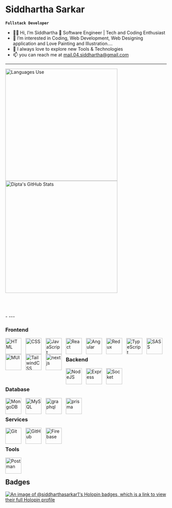 
# Siddhartha Sarkar

**`Fullstack Developer`**

- 👋👋 Hi, I’m Siddhartha 💞️ Software Engineer | Tech and Coding Enthusiast
- 👀 I’m interested in Coding, Web Development, Web Designing application and Love Painting and Illustration....
- 🌱 I always love to explore new Tools & Technologies
- 📫 you can reach me at mail.04.siddhartha@gmail.com

- ---

 <p>
 <img align="left" alt="Languages Use" src="https://github-readme-stats.vercel.app/api/top-langs/?username=SiddharthaSarkar1&langs_count=8&layout=compact&hide=html" width="350"/>
 </p>
 <p>
  &nbsp;<img align="center" alt="Dipta's GitHub Stats" src="https://github-readme-stats.vercel.app/api?username=SiddharthaSarkar1&show_icons=true" width="350" />
 </p>
 <br/>
    <br/>
      <br/> 
- ---

### Frontend

<img align="left" alt="HTML" width="50px" style="padding-right:10px;" src="https://cdn.jsdelivr.net/gh/devicons/devicon/icons/html5/html5-plain.svg" />
<img align="left" alt="CSS" width="50px" style="padding-right:10px;" src="https://cdn.jsdelivr.net/gh/devicons/devicon/icons/css3/css3-plain.svg" />
<img align="left" alt="JavaScript" width="50px" style="padding-right:10px;" src="https://cdn.jsdelivr.net/gh/devicons/devicon/icons/javascript/javascript-plain.svg" />
<img align="left" alt="React" width="50px" style="padding-right:10px;" src="https://cdn.jsdelivr.net/gh/devicons/devicon/icons/react/react-original.svg" />
<img align="left" style="padding-right:10px;" src="https://skillicons.dev/icons?i=angular&theme=dark" alt="Angular" width="50" />
<img align="left" alt="Redux" width="50px" style="padding-right:10px;" src="https://cdn.jsdelivr.net/gh/devicons/devicon/icons/redux/redux-original.svg" />
<img align="left" alt="TypeScript" width="50px" style="padding-right:10px;" src="https://cdn.jsdelivr.net/gh/devicons/devicon/icons/typescript/typescript-plain.svg" />
<img align="left" alt="SASS" width="50px" style="padding-right:10px;" src="https://cdn.jsdelivr.net/gh/devicons/devicon/icons/sass/sass-original.svg" />
<img align="left" alt="MUI" width="50px" style="padding-right:10px;" src="https://cdn.jsdelivr.net/gh/devicons/devicon/icons/materialui/materialui-original.svg" />
<img align="left" alt="TailwindCSS" width="50px" style="padding-right:10px;" src="https://www.vectorlogo.zone/logos/tailwindcss/tailwindcss-icon.svg" />
<img align="left"  alt="nextjs" width="50px" style="padding-right:10px;" src="https://cdn.worldvectorlogo.com/logos/nextjs-2.svg"/>
<br />

<br/>

### Backend

<img align="left" alt="NodeJS" width="50px" style="padding-right:10px;" src="https://cdn.jsdelivr.net/gh/devicons/devicon/icons/nodejs/nodejs-original.svg" />
<img align="left" alt="Express" width="50px" style="padding-right:10px;" src="https://cdn.jsdelivr.net/gh/devicons/devicon/icons/express/express-original.svg" />
<img align="left" alt="Socket" width="50px" style="padding-right:10px;" src="https://cdn.jsdelivr.net/gh/devicons/devicon/icons/socketio/socketio-original-wordmark.svg" /><br />

<br/>

### Database

<img align="left" alt="MongoDB" width="50px" style="padding-right:10px;" src="https://cdn.jsdelivr.net/gh/devicons/devicon/icons/mongodb/mongodb-original.svg" />
<img align="left" alt="MySQL" width="50px" style="padding-right:10px;" src="https://cdn.jsdelivr.net/gh/devicons/devicon/icons/mysql/mysql-original-wordmark.svg" />
<img style="padding-right:10px;" align="left" src="https://www.vectorlogo.zone/logos/graphql/graphql-icon.svg" alt="graphql" width="50"/> 
<img style="padding-right:10px;" align="left" src="https://vectorwiki.com/images/SIGDY__prisma.svg" alt="prisma" width="50"/> 

<br />

<br/>

### Services

<img align="left" alt="Git" width="50px" style="padding-right:10px;" src="https://cdn.jsdelivr.net/gh/devicons/devicon/icons/git/git-original.svg" />
<img align="left" alt="GitHub" width="50px" style="padding-right:10px;" src="https://user-images.githubusercontent.com/67447840/220037637-cff5669e-da0e-45de-98f1-cdf5b67fff26.png" />
<img align="left" alt="Firebase" width="50px" style="padding-right:10px;" src="https://cdn.jsdelivr.net/gh/devicons/devicon/icons/firebase/firebase-plain-wordmark.svg" /><br />

<br/>

### Tools

<img align="left" alt="Postman" width="50px" style="padding-right:10px;" src="https://user-images.githubusercontent.com/67447840/220038329-e5213d83-ec34-4a82-9647-1b70ff8f2bfe.png" />

<br/>

<br/>

## Badges 

[![An image of @siddharthasarkar1's Holopin badges, which is a link to view their full Holopin profile](https://holopin.me/siddharthasarkar1)](https://holopin.io/@siddharthasarkar1)


<!--
**SiddharthaSarkar1/SiddharthaSarkar1** is a ✨ _special_ ✨ repository because its `README.md` (this file) appears on your GitHub profile.
-->
